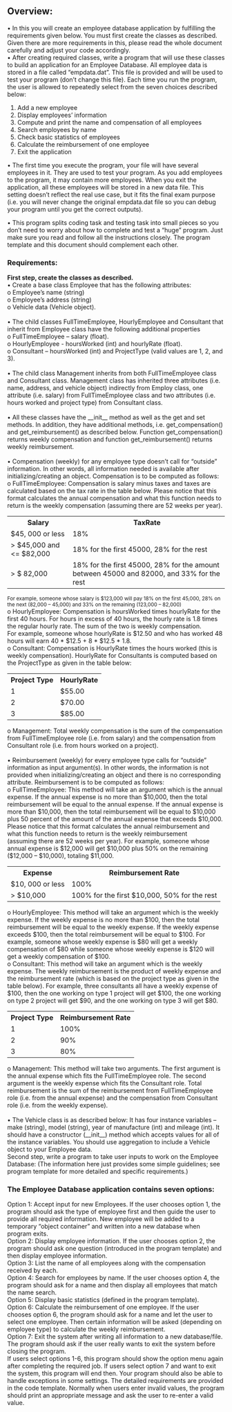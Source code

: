 

<h2>Overview:</h2>

• In this you will create an employee database application by fulfilling the
requirements given below. You must first create the classes as described. Given there are more requirements in this, please read the whole document carefully and adjust your code accordingly.
</br>
• After creating required classes, write a program that will use these classes to build an
application for an Employee Database. All employee data is stored in a file called
“empdata.dat”. This file is provided and will be used to test your program (don’t change
this file). Each time you run the program, the user is allowed to repeatedly select from the
seven choices described below:
1. Add a new employee
2. Display employees’ information
3. Compute and print the name and compensation of all employees
4. Search employees by name
5. Check basic statistics of employees
6. Calculate the reimbursement of one employee
7. Exit the application

• The first time you execute the program, your file will have several employees in it. They
are used to test your program. As you add employees to the program, it may contain more
employees. When you exit the application, all these employees will be stored in a new
data file. This setting doesn’t reflect the real use case, but it fits the final exam purpose
(i.e. you will never change the original empdata.dat file so you can debug your program
until you get the correct outputs).

• This program splits coding task and testing task into small pieces so you don’t need to worry about how
to complete and test a “huge” program. Just make sure you read and follow all the instructions closely. The program template and this document should complement each other.

<h3>Requirements:</h3>
<b>First step, create the classes as described.</b></br>
• Create a base class Employee that has the following attributes:<br>
o Employee’s name (string)<br>
o Employee’s address (string)<br>
o Vehicle data (Vehicle object).<br><br>
• The child classes FullTimeEmployee, HourlyEmployee and Consultant that inherit from
Employee class have the following additional properties<br>
o FullTimeEmployee – salary (float).<br>
o HourlyEmployee - hoursWorked (int) and hourlyRate (float).<br>
o Consultant – hoursWorked (int) and ProjectType (valid values are 1, 2, and 3).<br><br>
• The child class Management inherits from both FullTimeEmployee class and Consultant
class. Management class has inherited three attributes (i.e. name, address, and vehicle object)
indirectly from Employ class, one attribute (i.e. salary) from FullTimeEmployee class and
two attributes (i.e. hours worked and project type) from Consultant class.<br><br>
• All these classes have the __init__ method as well as the get and set methods. In addition,
they have additional methods, i.e. get_compensation() and get_reimbursement() as described
below. Function get_compensation() returns weekly compensation and function
get_reimbursement() returns weekly reimbursement.<br><br>
• Compensation (weekly) for any employee type doesn’t call for “outside” information. In
other words, all information needed is available after initializing/creating an object.
Compensation is to be computed as follows:<br>
o FullTimeEmployee: Compensation is salary minus taxes and taxes are calculated based
on the tax rate in the table below. Please notice that this format calculates the annual
compensation and what this function needs to return is the weekly compensation
(assuming there are 52 weeks per year).<br>
<table><tr><th>Salary</th> <th>TaxRate</th></tr>
<tr><td>$45, 000 or less</td> <td>18%</td></tr>
<tr><td> > $45,000 and <= $82,000</td> <td>18% for the first 45000, 28% for the rest</td></tr>
<tr><td> > $ 82,000</td> <td>18% for the first 45000, 28% for the amount
between 45000 and 82000, and 33% for the
rest</td></tr></table>
<small>For example, someone whose salary is $123,000 will pay 18% on the first 45,000, 28% on the
next (82,000 – 45,000) and 33% on the remaining (123,000 – 82,000)</small><br>
o HourlyEmployee: Compensation is hoursWorked times hourlyRate for the first 40 hours.
For hours in excess of 40 hours, the hourly rate is 1.8 times the regular hourly rate. The
sum of the two is weekly compensation.<br>
For example, someone whose hourlyRate is $12.50 and who has worked 48 hours will
earn 40 * $12.5 + 8 * $12.5 * 1.8.<br>
o Consultant: Compensation is HourlyRate times the hours worked (this is weekly
compensation). HourlyRate for Consultants is computed based on the ProjectType as
given in the table below:<br>
<table><tr><th>Project Type </th><th> HourlyRate</th></tr>
<tr><td>1 </td><td> $55.00 </td></tr>
<tr><td> 2 </td><td> $70.00 </td></tr>
<tr><td> 3 </td><td> $85.00 </td></tr></table>
o Management: Total weekly compensation is the sum of the compensation from
FullTimeEmployee role (i.e. from salary) and the compensation from Consultant role (i.e.
from hours worked on a project).<br><br>
• Reimbursement (weekly) for every employee type calls for “outside” information as input
argument(s). In other words, the information is not provided when initializing/creating an
object and there is no corresponding attribute. Reimbursement is to be computed as follows:<br>
o FullTimeEmployee: This method will take an argument which is the annual expense. If
the annual expense is no more than $10,000, then the total reimbursement will be equal to
the annual expense. If the annual expense is more than $10,000, then the total reimbursement will be equal to $10,000 plus 50 percent of the amount of the annual expense that exceeds $10,000. Please notice that this format calculates the annual reimbursement and what this function needs to return is the weekly reimbursement<br>
(assuming there are 52 weeks per year). For example, someone whose annual expense is $12,000 will get $10,000 plus 50% on the remaining ($12,000 – $10,000), totaling $11,000. <br>
<table><tr><th>Expense</th> <th>Reimbursement Rate</th></tr>
<tr><td>$10, 000 or less</td><td> 100% </td></tr>
<tr><td> > $10,000</td> <td>100% for the first $10,000, 50% for the rest </td></tr> </table>
o HourlyEmployee: This method will take an argument which is the weekly expense. If the
weekly expense is no more than $100, then the total reimbursement will be equal to the
weekly expense. If the weekly expense exceeds $100, then the total reimbursement will
be equal to $100. For example, someone whose weekly expense is $80 will get a weekly
compensation of $80 while someone whose weekly expense is $120 will get a weekly
compensation of $100. <br>
o Consultant: This method will take an argument which is the weekly expense. The weekly
reimbursement is the product of weekly expense and the reimbursement rate (which is
based on the project type as given in the table below). For example, three consultants all
have a weekly expense of $100, then the one working on type 1 project will get $100, the
one working on type 2 project will get $90, and the one working on type 3 will get $80. <br>
<table><tr><th>Project Type </th><th>Reimbursement Rate</th></tr>
<tr><td>1</td><td> 100% </td></tr>
<tr><td>2 </td><td>90% </td></tr>
<tr><td>3</td><td> 80% </td></tr></table>
o Management: This method will take two arguments. The first argument is the annual
expense which fits the FullTimeEmployee role. The second argument is the weekly
expense which fits the Consultant role. Total reimbursement is the sum of the  reimbursement from FullTimeEmployee role (i.e. from the annual expense) and the compensation from Consultant role (i.e. from the weekly expense). <br><br>
• The Vehicle class is as described below: It has four instance variables – make (string),
model (string), year of manufacture (int) and mileage (int). It should have a constructor
(__init__) method which accepts values for all of the instance variables. You should use
aggregation to include a Vehicle object to your Employee data. <br>
Second step, write a program to take user inputs to work on the Employee Database:
(The information here just provides some simple guidelines; see program template for
more detailed and specific requirements.)<br>
<h3>The Employee Database application contains seven options:</h3>
Option 1: Accept input for new Employees. If the user chooses option 1, the program should ask
the type of employee first and then guide the user to provide all required information. New
employee will be added to a temporary “object container” and written into a new database when
program exits.<br>
Option 2: Display employee information. If the user chooses option 2, the program should ask
one question (introduced in the program template) and then display employee information.<br>
Option 3: List the name of all employees along with the compensation received by each.<br>
Option 4: Search for employees by name. If the user chooses option 4, the program should ask
for a name and then display all employees that match the name search.<br>
Option 5: Display basic statistics (defined in the program template).<br>
Option 6: Calculate the reimbursement of one employee. If the user chooses option 6, the
program should ask for a name and let the user to select one employee. Then certain information
will be asked (depending on employee type) to calculate the weekly reimbursement.<br>
Option 7: Exit the system after writing all information to a new database/file. The program
should ask if the user really wants to exit the system before closing the program.<br>
If users select options 1-6, this program should show the option menu again after completing the
required job. If users select option 7 and want to exit the system, this program will end then.
Your program should also be able to handle exceptions in some settings. The detailed
requirements are provided in the code template. Normally when users enter invalid values, the
program should print an appropriate message and ask the user to re-enter a valid value.

